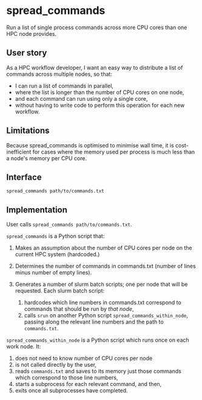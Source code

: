 # spread_commands

Run a list of single process commands across more CPU cores than one HPC node provides.

## User story

As a HPC workflow developer, I want an easy way to distribute a list of commands across multiple nodes, so that:

- I can run a list of commands in parallel,
- where the list is longer than the number of CPU cores on one node,
- and each command can run using only a single core,
- without having to write code to perform this operation for each new workflow.

## Limitations

Because spread_commands is optimised to minimise wall time, it is cost-inefficient for cases where the memory used per process is much less than a node's memory per CPU core.

## Interface

`spread_commands path/to/commands.txt`

## Implementation

User calls `spread_commands path/to/commands.txt`.

`spread_commands` is a Python script that:

1. Makes an assumption about the number of CPU cores per node on the current HPC system (hardcoded.)
2. Determines the number of commands in commands.txt (number of lines minus number of empty lines).
3. Generates a number of slurm batch scripts; one per node that will be requested.  Each slurm batch script:

    1. hardcodes which line numbers in commands.txt correspond to commands that should be run by *that node*,
    2. calls `srun` on another Python script `spread_commands_within_node`, passing along the relevant line numbers and the path to `commands.txt`.

`spread_commands_within_node` is a Python script which runs once on each work node.  It:

1. does not need to know number of CPU cores per node
2. is not called directly by the user,
3. reads `commands.txt` and saves to its memory just those commands which correspond to those line numbers,
4. starts a subprocess for each relevant command, and then,
5. exits once all subprocesses have completed.
